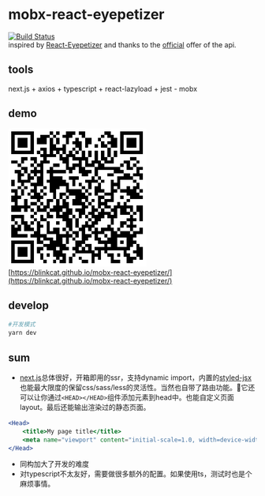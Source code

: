 # mobx-react-eyepetizer
[![Build Status](https://travis-ci.org/blinkcat/mobx-react-eyepetizer.svg?branch=next)](https://travis-ci.org/blinkcat/mobx-react-eyepetizer)   
inspired by [React-Eyepetizer](https://github.com/w11p3333/React-Eyepetizer) and thanks to the [official](http://www.kaiyanapp.com/) offer of the api.
## tools
next.js + axios + typescript + react-lazyload + jest - mobx
## demo
![screenshot-a](./qr.png)   
[https://blinkcat.github.io/mobx-react-eyepetizer/](https://blinkcat.github.io/mobx-react-eyepetizer/)
## develop
```sh
#开发模式
yarn dev
```
## sum
-  [next.js](https://github.com/zeit/next.js)总体很好，开箱即用的ssr，支持dynamic import，内置的[styled-jsx](https://github.com/zeit/styled-jsx)也能最大限度的保留css/sass/less的灵活性。当然也自带了路由功能。它还可以让你通过`<HEAD></HEAD>`组件添加元素到head中。也能自定义页面layout。最后还能输出渲染过的静态页面。
```jsx
<Head>
	<title>My page title</title>
	<meta name="viewport" content="initial-scale=1.0, width=device-width" />
</Head>
```
-  同构加大了开发的难度
-  对typescript不太友好，需要做很多额外的配置。如果使用ts，测试时也是个麻烦事情。
